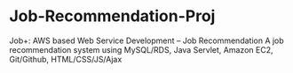 # Job-Recommendation-Proj
Job+: AWS based Web Service Development – Job Recommendation
  A job recommendation system using MySQL/RDS, Java Servlet, Amazon EC2, Git/Github, HTML/CSS/JS/Ajax
